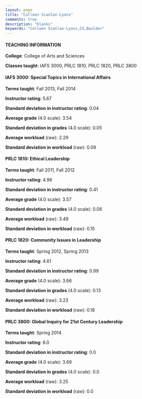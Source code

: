 ```yaml
---
layout: page
title: "Colleen Scanlan-Lyons" 
comments: true
description: "blanks"
keywords: "Colleen Scanlan-Lyons,CU,Boulder"
---
```

<head>
<script src="https://ajax.googleapis.com/ajax/libs/jquery/2.1.3/jquery.min.js"></script>
<script src="https://dl.dropboxusercontent.com/s/pc42nxpaw1ea4o9/highcharts.js?dl=0"></script>
<!-- <script src="../assets/js/highcharts.js"></script> -->
<style type="text/css">@font-face {
	font-family: "Bebas Neue";
	src: url(https://www.filehosting.org/file/details/544349/BebasNeue Regular.otf) format("opentype");
	}
	h1.Bebas { 
		font-family: "Bebas Neue", Verdana, Tahoma;
	}
</style>
</head>
	   
#### TEACHING INFORMATION

**College**: College of Arts and Sciences

**Classes taught**: IAFS 3000, PRLC 1810, PRLC 1820, PRLC 3800

#### IAFS 3000: Special Topics in International Affairs

**Terms taught**: Fall 2013, Fall 2014

**Instructor rating**: 5.67

**Standard deviation in instructor rating**: 0.04

**Average grade** (4.0 scale): 3.54

**Standard deviation in grades** (4.0 scale): 0.05

**Average workload** (raw): 2.29

**Standard deviation in workload** (raw): 0.09

#### PRLC 1810: Ethical Leadership

**Terms taught**: Fall 2011, Fall 2012

**Instructor rating**: 4.96

**Standard deviation in instructor rating**: 0.41

**Average grade** (4.0 scale): 3.57

**Standard deviation in grades** (4.0 scale): 0.06

**Average workload** (raw): 3.49

**Standard deviation in workload** (raw): 0.15

#### PRLC 1820: Community Issues in Leadership

**Terms taught**: Spring 2012, Spring 2013

**Instructor rating**: 4.61

**Standard deviation in instructor rating**: 0.99

**Average grade** (4.0 scale): 3.66

**Standard deviation in grades** (4.0 scale): 0.13

**Average workload** (raw): 3.23

**Standard deviation in workload** (raw): 0.18

#### PRLC 3800: Global Inquiry for 21st Century Leadership

**Terms taught**: Spring 2014

**Instructor rating**: 6.0

**Standard deviation in instructor rating**: 0.0

**Average grade** (4.0 scale): 3.69

**Standard deviation in grades** (4.0 scale): 0.0

**Average workload** (raw): 3.25

**Standard deviation in workload** (raw): 0.0

